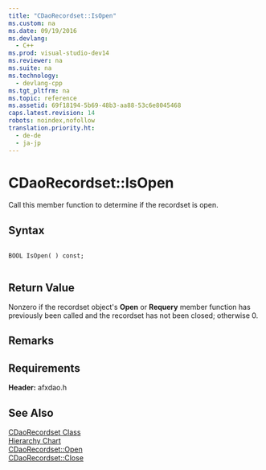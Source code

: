```yaml
---
title: "CDaoRecordset::IsOpen"
ms.custom: na
ms.date: 09/19/2016
ms.devlang: 
  - C++
ms.prod: visual-studio-dev14
ms.reviewer: na
ms.suite: na
ms.technology: 
  - devlang-cpp
ms.tgt_pltfrm: na
ms.topic: reference
ms.assetid: 69f18194-5b69-48b3-aa88-53c6e8045468
caps.latest.revision: 14
robots: noindex,nofollow
translation.priority.ht: 
  - de-de
  - ja-jp
---
```

# CDaoRecordset::IsOpen
Call this member function to determine if the recordset is open.  
  
## Syntax  
  
```  
  
BOOL IsOpen( ) const;  
  
```  
  
## Return Value  
 Nonzero if the recordset object's **Open** or **Requery** member function has previously been called and the recordset has not been closed; otherwise 0.  
  
## Remarks  
  
## Requirements  
 **Header:** afxdao.h  
  
## See Also  
 [CDaoRecordset Class](../vs140/CDaoRecordset-Class.md)   
 [Hierarchy Chart](../vs140/Hierarchy-Chart.md)   
 [CDaoRecordset::Open](../vs140/CDaoRecordset--Open.md)   
 [CDaoRecordset::Close](../vs140/CDaoRecordset--Close.md)